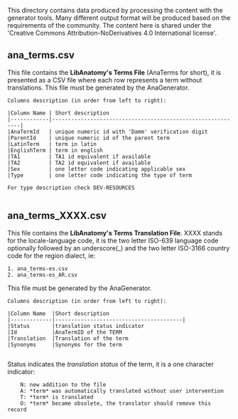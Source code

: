 This directory contains data produced by processing the content with the generator tools. Many different output format will be produced based on the requirements of the community. The content here is shared under the 'Creative Commons Attribution-NoDerivatives 4.0 International license'.

ana_terms.csv
--------------

This file contains the **LibAnatomy's Terms File** (AnaTerms for short), it is presented as a CSV file where each row represents a term without translations. This file must be generated by the AnaGenerator. 

```
Columns description (in order from left to right):

|Column Name | Short description
|------------|------------------------------------------------------------|
|AnaTermId   | unique numeric id with 'Damm' verification digit
|ParentId    | unique numeric id of the parent term
|LatinTerm   | term in latin
|EnglishTerm | term in english
|TA1         | TA1 id equivalent if available
|TA2         | TA2 id equivalent if available
|Sex         | one letter code indicating applicable sex
|Type        | one letter code indicating the type of term

For type description check DEV-RESOURCES


```

ana_terms_XXXX.csv
------------------

This file contains the **LibAnatomy's Terms Translation File**.
XXXX stands for the locale-language code, it is the two letter ISO-639 language code optionally followed by an underscore(_) and the two letter ISO-3166 country code for the region dialect, ie:

	1. ana_terms-es.csv
	2. ana_terms-es_AR.csv

This file must be generated by the AnaGenerator.

```
Columns description (in order from left to right):

|Column Name  |Short description
|-------------|----------------------------------------|
|Status       |translation status indicator
|Id           |AnaTermID of the TERM
|Translation  |Translation of the term
|Synonyms     |Synonyms for the term


```


Status indicates the *translation status* of the term, it is a one character indicator:
```
	N: new addition to the file
	A: *term* was automatically translated without user intervention
	T: *term* is translated
	O: *term* became obsolete, the translator should remove this record
```
